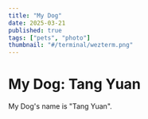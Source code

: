 ```yaml
---
title: "My Dog"
date: 2025-03-21
published: true
tags: ["pets", "photo"]
thumbnail: "#/terminal/wezterm.png"
---
```


# My Dog: Tang Yuan

My Dog's name is "Tang Yuan".
